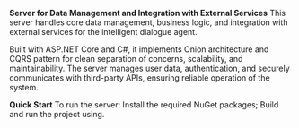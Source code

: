 **Server for Data Management and Integration with External Services**
This server handles core data management, business logic, and integration with external services for the intelligent dialogue agent.

Built with ASP.NET Core and C#, it implements Onion architecture and CQRS pattern for clean separation of concerns, scalability, and maintainability. The server manages user data, authentication, and securely communicates with third-party APIs, ensuring reliable operation of the system.

**Quick Start**
To run the server:
  Install the required NuGet packages;
  Build and run the project using.
